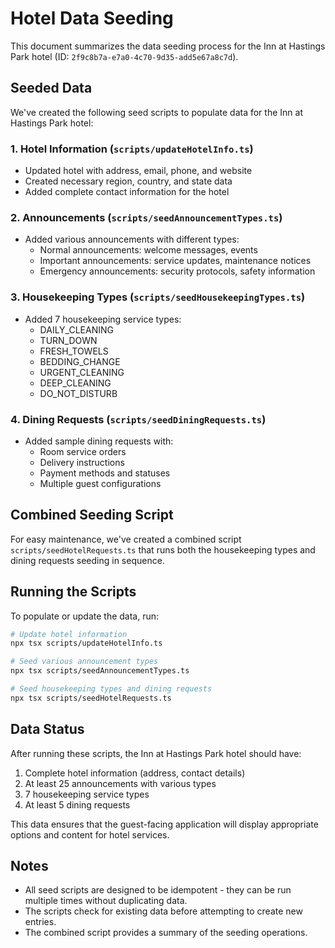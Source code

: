 # Hotel Data Seeding

This document summarizes the data seeding process for the Inn at Hastings Park hotel (ID: `2f9c8b7a-e7a0-4c70-9d35-add5e67a8c7d`).

## Seeded Data

We've created the following seed scripts to populate data for the Inn at Hastings Park hotel:

### 1. Hotel Information (`scripts/updateHotelInfo.ts`)
- Updated hotel with address, email, phone, and website
- Created necessary region, country, and state data
- Added complete contact information for the hotel

### 2. Announcements (`scripts/seedAnnouncementTypes.ts`)
- Added various announcements with different types:
  - Normal announcements: welcome messages, events
  - Important announcements: service updates, maintenance notices
  - Emergency announcements: security protocols, safety information

### 3. Housekeeping Types (`scripts/seedHousekeepingTypes.ts`)
- Added 7 housekeeping service types:
  - DAILY_CLEANING
  - TURN_DOWN 
  - FRESH_TOWELS
  - BEDDING_CHANGE
  - URGENT_CLEANING
  - DEEP_CLEANING
  - DO_NOT_DISTURB

### 4. Dining Requests (`scripts/seedDiningRequests.ts`)
- Added sample dining requests with:
  - Room service orders
  - Delivery instructions
  - Payment methods and statuses
  - Multiple guest configurations

## Combined Seeding Script

For easy maintenance, we've created a combined script `scripts/seedHotelRequests.ts` that runs both the housekeeping types and dining requests seeding in sequence.

## Running the Scripts

To populate or update the data, run:

```bash
# Update hotel information
npx tsx scripts/updateHotelInfo.ts

# Seed various announcement types
npx tsx scripts/seedAnnouncementTypes.ts

# Seed housekeeping types and dining requests
npx tsx scripts/seedHotelRequests.ts
```

## Data Status

After running these scripts, the Inn at Hastings Park hotel should have:

1. Complete hotel information (address, contact details)
2. At least 25 announcements with various types
3. 7 housekeeping service types
4. At least 5 dining requests

This data ensures that the guest-facing application will display appropriate options and content for hotel services.

## Notes

- All seed scripts are designed to be idempotent - they can be run multiple times without duplicating data.
- The scripts check for existing data before attempting to create new entries.
- The combined script provides a summary of the seeding operations. 